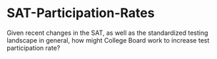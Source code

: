 # SAT-Participation-Rates
Given recent changes in the SAT, as well as the standardized testing landscape in general, how might College Board work to increase test participation rate?
